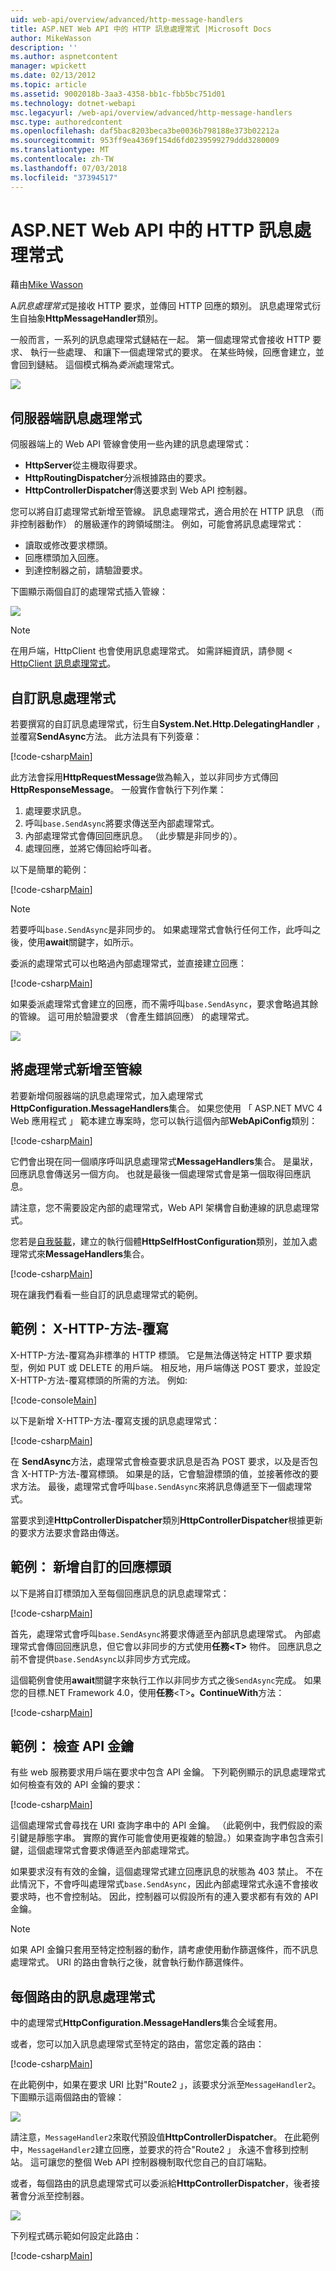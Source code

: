 ```yaml
---
uid: web-api/overview/advanced/http-message-handlers
title: ASP.NET Web API 中的 HTTP 訊息處理常式 |Microsoft Docs
author: MikeWasson
description: ''
ms.author: aspnetcontent
manager: wpickett
ms.date: 02/13/2012
ms.topic: article
ms.assetid: 9002018b-3aa3-4358-bb1c-fbb5bc751d01
ms.technology: dotnet-webapi
msc.legacyurl: /web-api/overview/advanced/http-message-handlers
msc.type: authoredcontent
ms.openlocfilehash: daf5bac8203beca3be0036b798188e373b02212a
ms.sourcegitcommit: 953ff9ea4369f154d6fd0239599279ddd3280009
ms.translationtype: MT
ms.contentlocale: zh-TW
ms.lasthandoff: 07/03/2018
ms.locfileid: "37394517"
---
```

<a name="http-message-handlers-in-aspnet-web-api"></a>ASP.NET Web API 中的 HTTP 訊息處理常式
====================
藉由[Mike Wasson](https://github.com/MikeWasson)

A*訊息處理常式*是接收 HTTP 要求，並傳回 HTTP 回應的類別。 訊息處理常式衍生自抽象**HttpMessageHandler**類別。

一般而言，一系列的訊息處理常式鏈結在一起。 第一個處理常式會接收 HTTP 要求、 執行一些處理、 和讓下一個處理常式的要求。 在某些時候，回應會建立，並會回到鏈結。 這個模式稱為*委派*處理常式。

![](http-message-handlers/_static/image1.png)

## <a name="server-side-message-handlers"></a>伺服器端訊息處理常式

伺服器端上的 Web API 管線會使用一些內建的訊息處理常式：

- **HttpServer**從主機取得要求。
- **HttpRoutingDispatcher**分派根據路由的要求。
- **HttpControllerDispatcher**傳送要求到 Web API 控制器。

您可以將自訂處理常式新增至管線。 訊息處理常式，適合用於在 HTTP 訊息 （而非控制器動作） 的層級運作的跨領域關注。 例如，可能會將訊息處理常式：

- 讀取或修改要求標頭。
- 回應標頭加入回應。
- 到達控制器之前，請驗證要求。

下圖顯示兩個自訂的處理常式插入管線：

![](http-message-handlers/_static/image2.png)

> [!NOTE]
> 在用戶端，HttpClient 也會使用訊息處理常式。 如需詳細資訊，請參閱 < [HttpClient 訊息處理常式](httpclient-message-handlers.md)。


## <a name="custom-message-handlers"></a>自訂訊息處理常式

若要撰寫的自訂訊息處理常式，衍生自**System.Net.Http.DelegatingHandler** ，並覆寫**SendAsync**方法。 此方法具有下列簽章：

[!code-csharp[Main](http-message-handlers/samples/sample1.cs)]

此方法會採用**HttpRequestMessage**做為輸入，並以非同步方式傳回**HttpResponseMessage**。 一般實作會執行下列作業：

1. 處理要求訊息。
2. 呼叫`base.SendAsync`將要求傳送至內部處理常式。
3. 內部處理常式會傳回回應訊息。 （此步驟是非同步的）。
4. 處理回應，並將它傳回給呼叫者。

以下是簡單的範例：

[!code-csharp[Main](http-message-handlers/samples/sample2.cs)]

> [!NOTE]
> 若要呼叫`base.SendAsync`是非同步的。 如果處理常式會執行任何工作，此呼叫之後，使用**await**關鍵字，如所示。


委派的處理常式可以也略過內部處理常式，並直接建立回應：

[!code-csharp[Main](http-message-handlers/samples/sample3.cs)]

如果委派處理常式會建立的回應，而不需呼叫`base.SendAsync`，要求會略過其餘的管線。 這可用於驗證要求 （會產生錯誤回應） 的處理常式。

![](http-message-handlers/_static/image3.png)

## <a name="adding-a-handler-to-the-pipeline"></a>將處理常式新增至管線

若要新增伺服器端的訊息處理常式，加入處理常式**HttpConfiguration.MessageHandlers**集合。 如果您使用 「 ASP.NET MVC 4 Web 應用程式 」 範本建立專案時，您可以執行這個內部**WebApiConfig**類別：

[!code-csharp[Main](http-message-handlers/samples/sample4.cs)]

它們會出現在同一個順序呼叫訊息處理常式**MessageHandlers**集合。 是巢狀，回應訊息會傳送另一個方向。 也就是最後一個處理常式會是第一個取得回應訊息。

請注意，您不需要設定內部的處理常式，Web API 架構會自動連線的訊息處理常式。

您若是[自我裝載](../older-versions/self-host-a-web-api.md)，建立的執行個體**HttpSelfHostConfiguration**類別，並加入處理常式來**MessageHandlers**集合。

[!code-csharp[Main](http-message-handlers/samples/sample5.cs)]

現在讓我們看看一些自訂的訊息處理常式的範例。

## <a name="example-x-http-method-override"></a>範例： X-HTTP-方法-覆寫

X-HTTP-方法-覆寫為非標準的 HTTP 標頭。 它是無法傳送特定 HTTP 要求類型，例如 PUT 或 DELETE 的用戶端。 相反地，用戶端傳送 POST 要求，並設定 X-HTTP-方法-覆寫標頭的所需的方法。 例如: 

[!code-console[Main](http-message-handlers/samples/sample6.cmd)]

以下是新增 X-HTTP-方法-覆寫支援的訊息處理常式：

[!code-csharp[Main](http-message-handlers/samples/sample7.cs)]

在  **SendAsync**方法，處理常式會檢查要求訊息是否為 POST 要求，以及是否包含 X-HTTP-方法-覆寫標頭。 如果是的話，它會驗證標頭的值，並接著修改的要求方法。 最後，處理常式會呼叫`base.SendAsync`來將訊息傳遞至下一個處理常式。

當要求到達**HttpControllerDispatcher**類別**HttpControllerDispatcher**根據更新的要求方法要求會路由傳送。

## <a name="example-adding-a-custom-response-header"></a>範例： 新增自訂的回應標頭

以下是將自訂標頭加入至每個回應訊息的訊息處理常式：

[!code-csharp[Main](http-message-handlers/samples/sample8.cs)]

首先，處理常式會呼叫`base.SendAsync`將要求傳遞至內部訊息處理常式。 內部處理常式會傳回回應訊息，但它會以非同步的方式使用**任務&lt;T&gt;** 物件。 回應訊息之前不會提供`base.SendAsync`以非同步方式完成。

這個範例會使用**await**關鍵字來執行工作以非同步方式之後`SendAsync`完成。 如果您的目標.NET Framework 4.0，使用**任務**&lt;T&gt;**。ContinueWith**方法：

[!code-csharp[Main](http-message-handlers/samples/sample9.cs)]

## <a name="example-checking-for-an-api-key"></a>範例： 檢查 API 金鑰

有些 web 服務要求用戶端在要求中包含 API 金鑰。 下列範例顯示的訊息處理常式如何檢查有效的 API 金鑰的要求：

[!code-csharp[Main](http-message-handlers/samples/sample10.cs)]

這個處理常式會尋找在 URI 查詢字串中的 API 金鑰。 （此範例中，我們假設的索引鍵是靜態字串。 實際的實作可能會使用更複雜的驗證。）如果查詢字串包含索引鍵，這個處理常式會要求傳遞至內部處理常式。

如果要求沒有有效的金鑰，這個處理常式建立回應訊息的狀態為 403 禁止。 不在此情況下，不會呼叫處理常式`base.SendAsync`，因此內部處理常式永遠不會接收要求時，也不會控制站。 因此，控制器可以假設所有的連入要求都有有效的 API 金鑰。

> [!NOTE]
> 如果 API 金鑰只套用至特定控制器的動作，請考慮使用動作篩選條件，而不訊息處理常式。 URI 的路由會執行之後，就會執行動作篩選條件。


## <a name="per-route-message-handlers"></a>每個路由的訊息處理常式

中的處理常式**HttpConfiguration.MessageHandlers**集合全域套用。

或者，您可以加入訊息處理常式至特定的路由，當您定義的路由：

[!code-csharp[Main](http-message-handlers/samples/sample11.cs?highlight=16)]

在此範例中，如果在要求 URI 比對"Route2 」，該要求分派至`MessageHandler2`。 下圖顯示這兩個路由的管線：

![](http-message-handlers/_static/image4.png)

請注意，`MessageHandler2`來取代預設值**HttpControllerDispatcher**。 在此範例中，`MessageHandler2`建立回應，並要求的符合"Route2 」 永遠不會移到控制站。 這可讓您的整個 Web API 控制器機制取代您自己的自訂端點。

或者，每個路由的訊息處理常式可以委派給**HttpControllerDispatcher**，後者接著會分派至控制器。

![](http-message-handlers/_static/image5.png)

下列程式碼示範如何設定此路由：

[!code-csharp[Main](http-message-handlers/samples/sample12.cs)]
